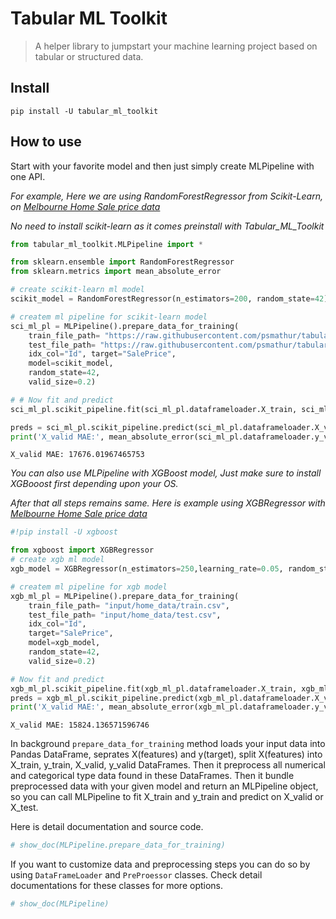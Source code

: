# Tabular ML Toolkit
> A helper library to jumpstart your machine learning project based on tabular or structured data.


## Install

`pip install -U tabular_ml_toolkit`

## How to use

Start with your favorite model and then just simply create MLPipeline with one API.

*For example, Here we are using RandomForestRegressor from Scikit-Learn, on  [Melbourne Home Sale price data](https://www.kaggle.com/estrotococo/home-data-for-ml-course)*


*No need to install scikit-learn as it comes preinstall with Tabular_ML_Toolkit*

```python
from tabular_ml_toolkit.MLPipeline import *
```

```python
from sklearn.ensemble import RandomForestRegressor
from sklearn.metrics import mean_absolute_error

# create scikit-learn ml model
scikit_model = RandomForestRegressor(n_estimators=200, random_state=42)

# createm ml pipeline for scikit-learn model
sci_ml_pl = MLPipeline().prepare_data_for_training(
    train_file_path= "https://raw.githubusercontent.com/psmathur/tabular_ml_toolkit/master/input/home_data/train.csv",
    test_file_path= "https://raw.githubusercontent.com/psmathur/tabular_ml_toolkit/master/input/home_data/test.csv",
    idx_col="Id", target="SalePrice",
    model=scikit_model,
    random_state=42,
    valid_size=0.2)

# # Now fit and predict
sci_ml_pl.scikit_pipeline.fit(sci_ml_pl.dataframeloader.X_train, sci_ml_pl.dataframeloader.y_train)

preds = sci_ml_pl.scikit_pipeline.predict(sci_ml_pl.dataframeloader.X_valid)
print('X_valid MAE:', mean_absolute_error(sci_ml_pl.dataframeloader.y_valid, preds))
```

    X_valid MAE: 17676.01967465753


*You can also use MLPipeline with XGBoost model, Just make sure to install XGBooost first depending upon your OS.*

*After that all steps remains same. Here is example using XGBRegressor with [Melbourne Home Sale price data](https://www.kaggle.com/estrotococo/home-data-for-ml-course)*

```python
#!pip install -U xgboost
```

```python
from xgboost import XGBRegressor
# create xgb ml model
xgb_model = XGBRegressor(n_estimators=250,learning_rate=0.05, random_state=42)

# createm ml pipeline for xgb model
xgb_ml_pl = MLPipeline().prepare_data_for_training(
    train_file_path= "input/home_data/train.csv",
    test_file_path= "input/home_data/test.csv",
    idx_col="Id",
    target="SalePrice",
    model=xgb_model,
    random_state=42,
    valid_size=0.2)

# Now fit and predict
xgb_ml_pl.scikit_pipeline.fit(xgb_ml_pl.dataframeloader.X_train, xgb_ml_pl.dataframeloader.y_train)
preds = xgb_ml_pl.scikit_pipeline.predict(xgb_ml_pl.dataframeloader.X_valid)
print('X_valid MAE:', mean_absolute_error(xgb_ml_pl.dataframeloader.y_valid, preds))
```

    X_valid MAE: 15824.136571596746


In background `prepare_data_for_training` method loads your input data into Pandas DataFrame, seprates X(features) and y(target), split X(features) into X_train, y_train, X_valid, y_valid DataFrames. Then it preprocess all numerical and categorical type data found in these DataFrames. Then it bundle preprocessed data with your given model and return an MLPipeline object, so you can call MLPipeline to fit X_train and y_train and predict on X_valid or X_test.

Here is detail documentation and source code.

```python
# show_doc(MLPipeline.prepare_data_for_training)
```

If you want to customize data and preprocessing steps you can do so by using `DataFrameLoader` and `PreProessor` classes. Check detail documentations for these classes for more options. 

```python
# show_doc(MLPipeline)
```
